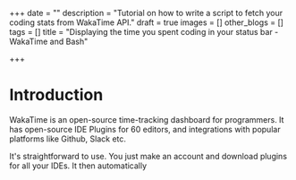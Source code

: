 +++
date = ""
description = "Tutorial on how to write a script to fetch your coding stats from WakaTime API."
draft = true
images = []
other_blogs = []
tags = []
title = "Displaying the time you spent coding in your status bar - WakaTime and Bash"

+++
# Introduction

WakaTime is an open-source time-tracking dashboard for programmers. It has open-source IDE Plugins for 60 editors, and integrations with popular platforms like Github, Slack etc.

It's straightforward to use. You just make an account and download plugins for all your IDEs. It then automatically 